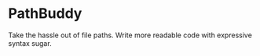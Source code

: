 # PathBuddy
Take the hassle out of file paths. Write more readable code with expressive syntax sugar.
